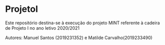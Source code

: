 # ProjetoI

Este repositório destina-se à execução do projeto MINT referente à cadeira de Projeto I no ano letivo 2020/2021

Autores: Manuel Santos (2019231352) e  Matilde Carvalho(2019233490)
